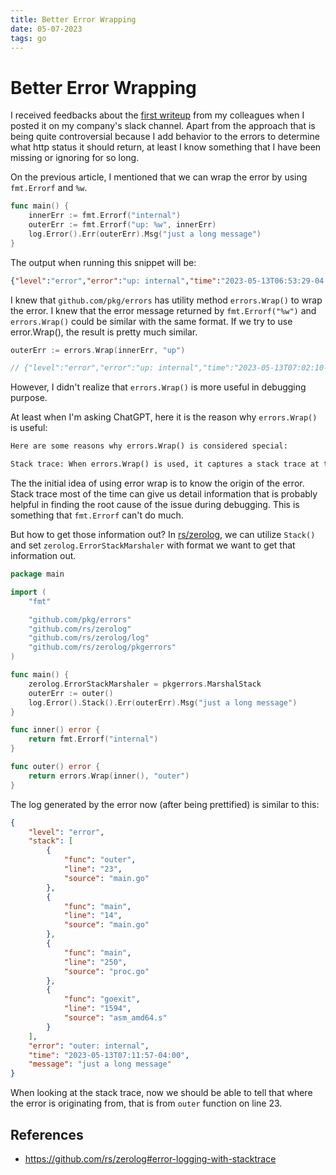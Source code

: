 ```yaml
---
title: Better Error Wrapping 
date: 05-07-2023
tags: go
---
```


# Better Error Wrapping

I received feedbacks about the [first writeup](./05-07-2023-error-handling.md) from my colleagues when I posted it on my company's slack channel. Apart from the approach that is being quite controversial because I add behavior to the errors to determine what http status it should return, at least I know something that I have been missing or ignoring for so long.

On the previous article, I mentioned that we can wrap the error by using `fmt.Errorf` and `%w`.

```go
func main() {
	innerErr := fmt.Errorf("internal")
	outerErr := fmt.Errorf("up: %w", innerErr)
	log.Error().Err(outerErr).Msg("just a long message")
}
```

The output when running this snippet will be:

```json
{"level":"error","error":"up: internal","time":"2023-05-13T06:53:29-04:00","message":"just a long message"}
```

I knew that `github.com/pkg/errors` has utility method `errors.Wrap()` to wrap the error. I knew that the error message returned by `fmt.Errorf("%w")` and `errors.Wrap()` could be similar with the same format. If we try to use error.Wrap(), the result is pretty much similar.

```go
outerErr := errors.Wrap(innerErr, "up")

// {"level":"error","error":"up: internal","time":"2023-05-13T07:02:10-04:00","message":"just a long message"}
```

However, I didn't realize that `errors.Wrap()` is more useful in debugging purpose. 

At least when I'm asking ChatGPT, here it is the reason why `errors.Wrap()` is useful:

```txt
Here are some reasons why errors.Wrap() is considered special:

Stack trace: When errors.Wrap() is used, it captures a stack trace at the point where the error is wrapped. This means that the stack trace will contain information about the sequence of function calls leading to the error. Having a stack trace helps in identifying the sequence of events that led to the error, enabling faster debugging and issue resolution.
```

The the initial idea of using error wrap is to know the origin of the error. Stack trace most of the time can give us detail information that is probably helpful in finding the root cause of the issue during debugging. This is something that `fmt.Errorf` can't do much. 

But how to get those information out? In [rs/zerolog](https://github.com/rs/zerolog), we can utilize `Stack()` and set `zerolog.ErrorStackMarshaler` with format we want to get that information out.


```go
package main

import (
	"fmt"

	"github.com/pkg/errors"
	"github.com/rs/zerolog"
	"github.com/rs/zerolog/log"
	"github.com/rs/zerolog/pkgerrors"
)

func main() {
	zerolog.ErrorStackMarshaler = pkgerrors.MarshalStack
	outerErr := outer()
	log.Error().Stack().Err(outerErr).Msg("just a long message")
}

func inner() error {
	return fmt.Errorf("internal")
}

func outer() error {
	return errors.Wrap(inner(), "outer")
}

```
The log generated by the error now (after being prettified) is similar to this:

```json
{
    "level": "error",
    "stack": [
        {
            "func": "outer",
            "line": "23",
            "source": "main.go"
        },
        {
            "func": "main",
            "line": "14",
            "source": "main.go"
        },
        {
            "func": "main",
            "line": "250",
            "source": "proc.go"
        },
        {
            "func": "goexit",
            "line": "1594",
            "source": "asm_amd64.s"
        }
    ],
    "error": "outer: internal",
    "time": "2023-05-13T07:11:57-04:00",
    "message": "just a long message"
}
```

When looking at the stack trace, now we should be able to tell that where the error is originating from, that is from `outer` function on line 23.

## References
* https://github.com/rs/zerolog#error-logging-with-stacktrace